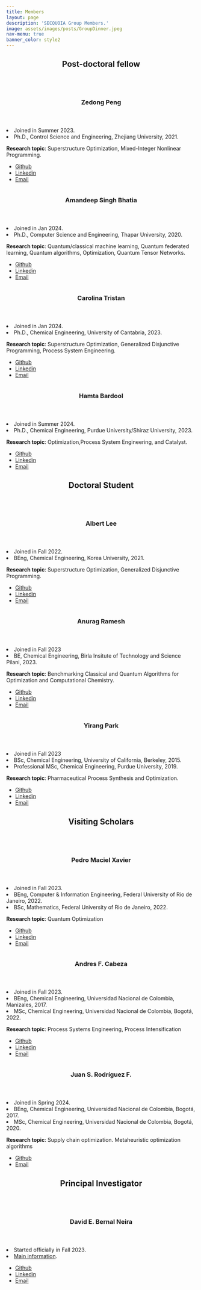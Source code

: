 ```yaml
---
title: Members
layout: page
description: 'SECQUOIA Group Members.'
image: assets/images/posts/GroupDinner.jpeg
nav-menu: true
banner_color: style2
---
```


<!-- Main -->
<div id="main">

<!-- One -->
<section id="one">
 <div class="inner">
  <header class="major">
   <h2>Post-doctoral fellow</h2>
  </header>
 </div>
</section>

<!-- Two -->
<section id="two" class="spotlights">
 <section>
  <a href="generic.html" class="image">
   <img src="assets/images/members/ZedongPeng.png" alt="" data-position="center center" />
  </a>
  <div class="content">
   <div class="inner">
    <header class="major">
     <h3>Zedong Peng</h3>
    </header>
    <li>Joined in Summer 2023.</li>
    <li>Ph.D., Control Science and Engineering, Zhejiang University, 2021.</li>
                <p><b>Research topic</b>: Superstructure Optimization, Mixed-Integer Nonlinear Programming.</p>
   <!-- <h4>Icons</h4> -->
 <ul class="icons">
  <li><a href="https://github.com/ZedongPeng" class="icon fa-github"><span class="label">Github</span></a></li>
        <li><a href="https://www.linkedin.com/in/zedong-peng-1a97b0118/" class="icon fa-linkedin"><span class="label">Linkedin</span></a></li>
  <li><a href="mailto:peng372@purdue.edu" class="icon fa-envelope"><span class="label">Email</span></a></li>
 </ul>
   </div>
  </div>
 </section>
</section>

<!-- eighteight -->
<section id="eigheight" class="spotlights">
 <section>
  <a href="generic.html" class="image">
   <img src="assets/images/members/AmandeepBhatia.jpg" alt="" data-position="center center" />
  </a>
  <div class="content">
   <div class="inner">
    <header class="major">
     <h3>Amandeep Singh Bhatia</h3>
    </header>
    <li>Joined in Jan 2024.</li>
    <li>Ph.D., Computer Science and Engineering, Thapar University, 2020.</li>
                <p><b>Research topic</b>: Quantum/classical machine learning, Quantum federated learning, Quantum algorithms, Optimization, Quantum Tensor Networks.</p>
   <!-- <h4>Icons</h4> -->
 <ul class="icons">
  <li><a href="https://github.com/deepquantum88" class="icon fa-github"><span class="label">Github</span></a></li>
        <li><a href="https://www.linkedin.com/in/amandeep-singh-bhatia-phd-07b83822/" class="icon fa-linkedin"><span class="label">Linkedin</span></a></li>
  <li><a href="mailto:bhatia87@purdue.edu" class="icon fa-envelope"><span class="label">Email</span></a></li>
 </ul>
   </div>
  </div>
 </section>
</section>

<section id="two" class="spotlights">
    <section>
     <a href="generic.html" class="image">
      <img src="assets/images/members/CarolinaTristan.jpg" alt="" data-position="center center" />
     </a>
     <div class="content">
      <div class="inner">
       <header class="major">
        <h3>Carolina Tristan</h3>
       </header>
       <li>Joined in Jan 2024.</li>
       <li>Ph.D., Chemical Engineering, University of Cantabria, 2023.</li>
                   <p><b>Research topic</b>: Superstructure Optimization, Generalized Disjunctive Programming, Process System Engineering.</p>
      <!-- <h4>Icons</h4> -->
    <ul class="icons">
     <li><a href="https://github.com/tristantc" class="icon fa-github"><span class="label">Github</span></a></li>
           <li><a href="https://www.linkedin.com/in/carolina-trist%C3%A1n-teja-3533582b4/" class="icon fa-linkedin"><span class="label">Linkedin</span></a></li>
     <li><a href="mailto:ctristan@purdue.edu" class="icon fa-envelope"><span class="label">Email</span></a></li>
    </ul>
     </div>
    </div>
   </section>
</section>


<section id="two" class="spotlights">
    <section>
     <a href="generic.html" class="image">
      <img src="assets/images/members/HamtaBardool.jpg" alt="" data-position="center center" />
     </a>
     <div class="content">
      <div class="inner">
       <header class="major">
        <h3>Hamta Bardool</h3>
       </header>
       <li>Joined in Summer 2024.</li>
       <li>Ph.D., Chemical Engineering, Purdue University/Shiraz University, 2023.</li>
                   <p><b>Research topic</b>: Optimization,Process System Engineering, and Catalyst.</p>
      <!-- <h4>Icons</h4> -->
    <ul class="icons">
     <li><a href="https://github.com/Hamtabardool" class="icon fa-github"><span class="label">Github</span></a></li>
           <li><a href="www.linkedin.com/in/hamta-bardool-6ba418116/" class="icon fa-linkedin"><span class="label">Linkedin</span></a></li>
     <li><a href="mailto:hbardool@purdue.edu" class="icon fa-envelope"><span class="label">Email</span></a></li>
    </ul>
     </div>
    </div>
   </section>
</section>

<!-- Three -->
<section id="three">
 <div class="inner">
  <header class="major">
   <h2>Doctoral Student</h2>
  </header>
 </div>
</section>

<!-- Four -->
<section id="four" class="spotlights">
 <section>
  <a href="generic.html" class="image">
   <img src="assets/images/members/AlbertJoonLee.jpg" alt="" data-position="center center" />
  </a>
  <div class="content">
   <div class="inner">
    <header class="major">
     <h3>Albert Lee</h3>
    </header>
    <li>Joined in Fall 2022.</li>
    <li>BEng, Chemical Engineering, Korea University, 2021.</li>
    <p><b>Research topic</b>: Superstructure Optimization, Generalized Disjunctive Programming.</p>
    <ul class="icons">
     <li><a href="https://github.com/AlbertLee125" class="icon fa-github"><span class="label">Github</span></a></li>
     <li><a href="https://www.linkedin.com/in/albert-lee-45570a24b/" class="icon fa-linkedin"><span class="label">Linkedin</span></a></li>
    <li><a href="mailto:lee4382@purdue.edu" class="icon fa-envelope"><span class="label">Email</span></a></li>
    </ul>
   </div>
  </div>
 </section>
</section>

<section id="four" class="spotlights">
 <section>
  <a href="generic.html" class="image">
   <img src="assets/images/members/Anurag_Ramesh.jpeg" alt="" data-position="center center" />
  </a>
  <div class="content">
   <div class="inner">
    <header class="major">
     <h3>Anurag Ramesh</h3>
    </header>
    <li>Joined in Fall 2023</li>
    <li>BE, Chemical Engineering, Birla Insitute of Technology and Science Pilani, 2023.</li>
    <p><b>Research topic</b>: Benchmarking Classical and Quantum Algorithms for Optimization and Computational Chemistry.</p>
    <ul class="icons">
     <li><a href="https://github.com/anurag-r20" class="icon fa-github"><span class="label">Github</span></a></li>
     <li><a href="https://www.linkedin.com/in/anuragr20" class="icon fa-linkedin"><span class="label">Linkedin</span></a></li>
    <li><a href="mailto:rames102@purdue.edu" class="icon fa-envelope"><span class="label">Email</span></a></li>
    </ul>
   </div>
  </div>
 </section>
</section>

<section id="four" class="spotlights">
 <section>
  <a href="generic.html" class="image">
   <img src="assets/images/members/Yirang-Park.jpg" alt="" data-position="center center" />
  </a>
  <div class="content">
   <div class="inner">
    <header class="major">
     <h3>Yirang Park</h3>
    </header>
    <li>Joined in Fall 2023</li>
    <li>BSc, Chemical Engineering, University of California, Berkeley, 2015.</li>
    <li>Professional MSc, Chemical Engineering, Purdue University, 2019.</li>
    <p><b>Research topic</b>: Pharmaceutical Process Synthesis and Optimization.</p>
    <ul class="icons">
     <li><a href="https://github.com/parkyr" class="icon fa-github"><span class="label">Github</span></a></li>
     <li><a href="https://www.linkedin.com/in/yirangp/" class="icon fa-linkedin"><span class="label">Linkedin</span></a></li>
    <li><a href="mailto:park407@purdue.edu" class="icon fa-envelope"><span class="label">Email</span></a></li>
    </ul>
   </div>
  </div>
 </section>
</section>

<!-- Five -->
<section id="five">
 <div class="inner">
  <header class="major">
   <h2>Visiting Scholars</h2>
  </header>
 </div>
</section>

<!-- Six -->
<section id="six" class="spotlights">
 <section>
  <a href="generic.html" class="image">
   <img src="assets/images/members/PedroMacielXavier.jpg" alt="" data-position="center center" />
  </a>
  <div class="content">
   <div class="inner">
    <header class="major">
     <h3>Pedro Maciel Xavier</h3>
    </header>
    <li>Joined in Fall 2023.</li>
    <li>BEng, Computer &amp; Information Engineering, Federal University of Rio de Janeiro, 2022.</li>
    <li>BSc, Mathematics, Federal University of Rio de Janeiro, 2022.</li>
    <p><b>Research topic</b>: Quantum Optimization</p>
    <ul class="icons">
     <li><a href="https://github.com/pedromxavier" class="icon fa-github"><span class="label">Github</span></a></li>
     <li><a href="https://www.linkedin.com/in/pedro-maciel-xavier/" class="icon fa-linkedin"><span class="label">Linkedin</span></a></li>
    <li><a href="mailto:pedrox@cos.ufrj.br" class="icon fa-envelope"><span class="label">Email</span></a></li>
    </ul>
   </div>
  </div>
 </section>
</section>

<!-- Nine -->
<!-- <section id="nine">
	<div class="inner">
		<header class="major">
			<h2>Visiting Scholar</h2>
		</header>
	</div>
</section> -->

<!-- Seven -->
<section id="seven" class="spotlights">
 <section>
  <a href="generic.html" class="image">
   <img src="assets/images/members/AndresCabeza.jpg" alt="" data-position="center center" />
  </a>
  <div class="content">
   <div class="inner">
    <header class="major">
     <h3>Andres F. Cabeza</h3>
    </header>
    <li>Joined in Fall 2023.</li>
    <li>BEng, Chemical Engineering, Universidad Nacional de Colombia, Manizales, 2017.</li>
    <li>MSc, Chemical Engineering, Universidad Nacional de Colombia, Bogotá, 2022.</li>
    <p><b>Research topic</b>: Process Systems Engineering, Process Intensification</p>
    <ul class="icons">
     <li><a href="https://github.com/andres9403" class="icon fa-github"><span class="label">Github</span></a></li>
     <li><a href="https://www.linkedin.com/in/andres-f-cabeza-2075a3149/" class="icon fa-linkedin"><span class="label">Linkedin</span></a></li>
     <li><a href="mailto:acabezap@purdue.edu" class="icon fa-envelope"><span class="label">Email</span></a></li>
    </ul>
   </div>
  </div>
 </section>
</section>

<!-- Eight -->
<section id="eight" class="spotlights">
 <section>
  <a href="generic.html" class="image">
   <img src="assets/images/members/JuanRodriguez.jpg" alt="" data-position="center center" />
  </a>
  <div class="content">
   <div class="inner">
    <header class="major">
     <h3>Juan S. Rodríguez F.</h3>
    </header>
    <li>Joined in Spring 2024.</li>
    <li>BEng, Chemical Engineering, Universidad Nacional de Colombia, Bogotá, 2017.</li>
    <li>MSc, Chemical Engineering, Universidad Nacional de Colombia, Bogotá, 2020.</li>
    <p><b>Research topic</b>: Supply chain optimization. Metaheuristic optimization algorithms</p>
    <ul class="icons">
     <li><a href="https://github.com/jsrodriguezf" class="icon fa-github"><span class="label">Github</span></a></li>
     <li><a href="mailto:rodr1200@purdue.edu" class="icon fa-envelope"><span class="label">Email</span></a></li>
    </ul>
   </div>
  </div>
 </section>
</section>

<!-- 98 -->
<section id="ninety-eight">
 <div class="inner">
  <header class="major">
   <h2>Principal Investigator</h2>
  </header>
 </div>
</section>

<!-- 99 -->
<section id="ninety-nine" class="spotlights">
 <section>
  <a href="generic.html" class="image">
   <img src="assets/images/members/DavidBernal.jpg" alt="" data-position="center center" />
  </a>
  <div class="content">
   <div class="inner">
    <header class="major">
     <h3>David E. Bernal Neira</h3>
    </header>
    <li>Started officially in Fall 2023.</li>
    <li><a href="1-bernalde.html">Main information</a>.</li>
    <ul class="icons">
     <li><a href="https://github.com/bernalde" class="icon fa-github"><span class="label">Github</span></a></li>
     <li><a href="https://www.linkedin.com/in/bernalde/" class="icon fa-linkedin"><span class="label">Linkedin</span></a></li>
    <li><a href="mailto:dbernaln@purdue.edu" class="icon fa-envelope"><span class="label">Email</span></a></li>
    </ul>
   </div>
  </div>
 </section>
</section>

</div>

